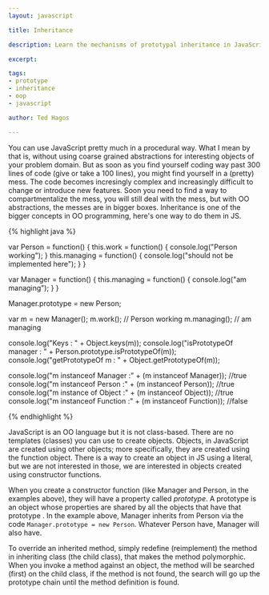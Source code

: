 ```yaml
---
layout: javascript

title: Inheritance

description: Learn the mechanisms of prototypal inheritance in JavaScript

excerpt: 

tags:
- prototype
- inheritance
- oop
- javascript

author: Ted Hagos

---
```




You can use JavaScript pretty much in a procedural way. What I mean by that is, without using coarse grained abstractions for interesting objects of your problem domain. But as soon as you find yourself coding way past 300 lines of code (give or take a 100 lines), you might find yourself in a (pretty) mess. The code becomes incresingly complex and increasingly difficult to change or introduce new features. Soon you need to find a way to compartmentalize the mess, you will still deal with the mess, but with OO abstractions, the messes are in bigger boxes. Inheritance is one of the bigger concepts in OO programming, here's one way to do them in JS.

{% highlight java %}

var Person = function() {
	this.work = function() {
		console.log("Person working");
	}
	this.managing = function() {
		console.log("should not be implemented here");
	}
}

var Manager = function() {
	this.managing = function() {
		console.log("am managing");
	}
}

Manager.prototype = new Person;

var m = new Manager();
m.work();		// Person working
m.managing(); 	// am managing

console.log("Keys : " + Object.keys(m));
console.log("isPrototypeOf manager : " + Person.prototype.isPrototypeOf(m)); 
console.log("getPrototypeOf m : " + Object.getPrototypeOf(m));


console.log("m instanceof Manager  :" + (m instanceof Manager)); //true
console.log("m instanceof Person   :" + (m instanceof Person)); //true
console.log("m instance of Object  :" + (m instanceof Object)); //true
console.log("m instanceof Function :" + (m instanceof Function)); //false

{% endhighlight %}

JavaScript is an OO language but it is not class-based. There are no templates (classes) you can use to create objects. Objects, in JavaScript are created using other objects; more specifically, they are created using the function object. There is a way to create an object in JS using a literal, but we are not interested in those, we are interested in objects created using constructor functions. 

When you create a constructor function (like Manager and Person, in the examples above), they will have a property called *prototype*. A prototype is an object whose properties are shared by all the objects that have that prototype . In the example above, Manager inherits from Person via the code <code class="codeblock">Manager.prototype = new Person</code>. Whatever Person have, Manager will also have.  

To override an inherited method, simply redefine (reimplement) the method in inheriting class (the child class), that makes the method polymorphic. When you invoke a method against an object, the method will be searched (first) on the child class, if the method is not found, the search will go up the prototype chain until the method definition is found. 